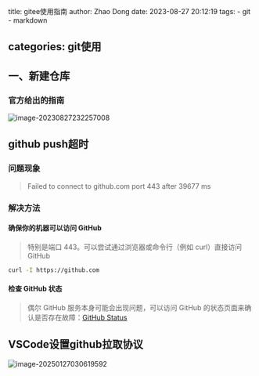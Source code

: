 title: gitee使用指南
author: Zhao Dong
date: 2023-08-27 20:12:19
tags:
	- git
	- markdown

categories:  git使用
---

## 一、新建仓库

### **官方给出的指南**

![image-20230827232257008](https://s2.loli.net/2023/08/27/tc8AsEDyVpWkmFf.png)

## github push超时

### 问题现象

> Failed to connect to github.com port 443 after 39677 ms

### 解决方法

#### 确保你的机器可以访问 GitHub

> 特别是端口 443。可以尝试通过浏览器或命令行（例如 curl）直接访问 GitHub

```bash
curl -I https://github.com
```

#### 检查 GitHub 状态

> 偶尔 GitHub 服务本身可能会出现问题，可以访问 GitHub 的状态页面来确认是否存在故障：[GitHub Status](https://www.githubstatus.com/)

## VSCode设置github拉取协议

![image-20250127030619592](C:\Users\Administrator\AppData\Roaming\Typora\typora-user-images\image-20250127030619592.png)

